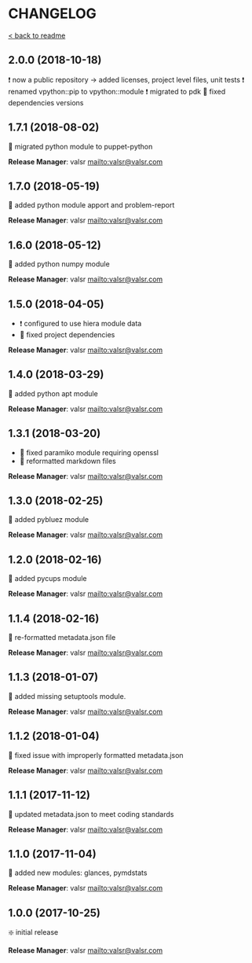 # CHANGELOG

[< back to readme](README.md)

## 2.0.0 (2018-10-18)

:exclamation: now a public repository -> added licenses, project level files, unit tests
:exclamation: renamed vpython::pip to vpython::module
:exclamation: migrated to pdk
:hammer: fixed dependencies versions

## 1.7.1 (2018-08-02)

:hammer: migrated python module to puppet-python

**Release Manager**: valsr <mailto:valsr@valsr.com>

## 1.7.0 (2018-05-19)

:star2: added python module apport and problem-report

**Release Manager**: valsr <mailto:valsr@valsr.com>

## 1.6.0 (2018-05-12)

:star2: added python numpy module

**Release Manager**: valsr <mailto:valsr@valsr.com>

## 1.5.0 (2018-04-05)

- :exclamation: configured to use hiera module data
- :hammer: fixed project dependencies

**Release Manager**: valsr <mailto:valsr@valsr.com>

## 1.4.0 (2018-03-29)

:star2: added python apt module

**Release Manager**: valsr <mailto:valsr@valsr.com>

## 1.3.1 (2018-03-20)

- :hammer: fixed paramiko module requiring openssl
- :hammer: reformatted markdown files

**Release Manager**: valsr <mailto:valsr@valsr.com>

## 1.3.0 (2018-02-25)

:star2: added pybluez module

**Release Manager**: valsr <mailto:valsr@valsr.com>

## 1.2.0 (2018-02-16)

:star2: added pycups module

**Release Manager**: valsr <mailto:valsr@valsr.com>

## 1.1.4 (2018-02-16)

:hammer: re-formatted metadata.json file

**Release Manager**: valsr <mailto:valsr@valsr.com>

## 1.1.3 (2018-01-07)

:star2: added missing setuptools module.

**Release Manager**: valsr <mailto:valsr@valsr.com>

## 1.1.2 (2018-01-04)

:hammer: fixed issue with improperly formatted metadata.json

**Release Manager**: valsr <mailto:valsr@valsr.com>

## 1.1.1 (2017-11-12)

:hammer: updated metadata.json to meet coding standards

**Release Manager**: valsr <mailto:valsr@valsr.com>

## 1.1.0 (2017-11-04)

:star2: added new modules: glances, pymdstats

**Release Manager**: valsr <mailto:valsr@valsr.com>

## 1.0.0 (2017-10-25)

:sparkle: initial release

**Release Manager**: valsr <mailto:valsr@valsr.com>
